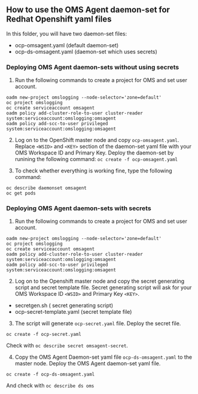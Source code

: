 ## How to use the OMS Agent daemon-set for Redhat Openshift yaml files

In this folder, you will have two daemon-set files: 
- ocp-omsagent.yaml (default daemon-set)
- ocp-ds-omsagent.yaml (daemon-set which uses secrets)

### Deploying OMS Agent daemon-sets without using secrets

1. Run the following commands to create a project for OMS and set user account. 

```
oadm new-project omslogging --node-selector='zone=default'
oc project omslogging
oc create serviceaccount omsagent
oadm policy add-cluster-role-to-user cluster-reader system:serviceaccount:omslogging:omsagent
oadm policy add-scc-to-user privileged system:serviceaccount:omslogging:omsagent
```

2. Log on to the OpenShift master node and copy `ocp-omsagent.yaml`. Replace `<WSID>` and `<KEY>` section of the daemon-set yaml file with your OMS Workspace ID and Primary Key. Deploy the daemon-set by runining the following command:
``` oc create -f ocp-omsagent.yaml ```

3. To check whether everything is working fine, type the following command: 
``` 
oc describe daemonset omsagent
oc get pods
```

### Deploying OMS Agent daemon-sets with secrets

1. Run the following commands to create a project for OMS and set user account. 

```
oadm new-project omslogging --node-selector='zone=default'
oc project omslogging
oc create serviceaccount omsagent
oadm policy add-cluster-role-to-user cluster-reader system:serviceaccount:omslogging:omsagent
oadm policy add-scc-to-user privileged system:serviceaccount:omslogging:omsagent
```

2. Log on to the Openshift master node and copy the secret generating script and secret template file. Secret generating script will ask for your OMS Workspace ID `<WSID>` and Primary Key `<KEY>`. 
- secretgen.sh ( secret generating script) 
- ocp-secret-template.yaml (secret template file)

3. The script will generate `ocp-secret.yaml` file. Deploy the secret file. 
```
oc create -f ocp-secret.yaml
```

Check with ``` oc describe secret omsagent-secret ```. 

4. Copy the OMS Agent Daemon-set yaml file `ocp-ds-omsagent.yaml` to the master node. Deploy the OMS Agent daemon-set yaml file. 
``` 
oc create -f ocp-ds-omsagent.yaml
```

And check with ``` oc describe ds oms ```
